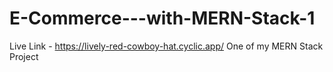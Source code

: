 # E-Commerce---with-MERN-Stack-1
Live Link - https://lively-red-cowboy-hat.cyclic.app/
One of my MERN Stack Project 
